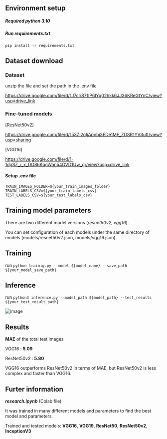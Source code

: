 ## Environment setup

##### Required python 3.10 

##### Run requirements.txt

`pip install -r requirements.txt`

## Dataset download

### Dataset
unzip the file and set the path in the .env file

https://drive.google.com/file/d/1J7clr871lP6IYg02hkk6JJ36KReGtYnC/view?usp=drive_link

### Fine-tuned models

[ResNet50v2]

https://drive.google.com/file/d/153Zi2oIjApnbj3EDe1ME_ZDSR1YV3uft/view?usp=sharing

[VGG16]

https://drive.google.com/file/d/1-1dgSZ_j_x_DO86KqnWan54OVD1Uw_gr/view?usp=drive_link

#### Setup .env file
```
TRAIN_IMAGES_FOLDER=${your_train_images_folder}
TRAIN_LABELS_CSV=${your_train_labels_csv}
TEST_LABELS_CSV=${your_test_labels_csv}
```


## Training model parameters

There are two different model versions (_resnet50v2_, _vgg16_).

You can set configuration of each models under the same directory of models (models/resnet50v2.json, models/vgg16.json)

## Training

run
`python trainig.py --model ${model_name} --save_path ${your_model_save_path}`


## Inference

run
`python3 inference.py --model_path ${model_path} --test_results ${your_test_result_path}`

![image](https://github.com/user-attachments/assets/f3bb2d84-a57a-41cc-89fe-d7cd9bc5b6cd)

## Results

**MAE** of the total test images 

VGG16 : **5.09**

ResNet50v2 : **5.80**

VGG16 outperforms ResNet50v2 in terms of MAE, but ResNet50v2 is less complex and faster than VGG16.


## Furter information
_**research.ipynb**_ (Colab file)

It was trained in many different models and parameters to find the best model and parameters.

Trained and tested models: **VGG16**, **VGG19**, **ResNet50**, **ResNet50v2**, **InceptionV3**


